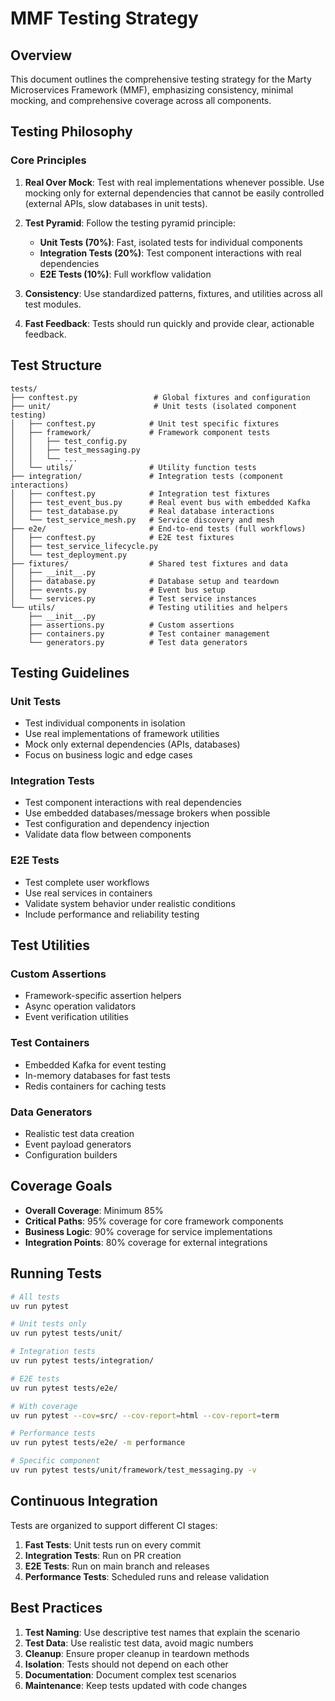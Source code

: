 # MMF Testing Strategy

## Overview

This document outlines the comprehensive testing strategy for the Marty Microservices Framework (MMF), emphasizing consistency, minimal mocking, and comprehensive coverage across all components.

## Testing Philosophy

### Core Principles

1. **Real Over Mock**: Test with real implementations whenever possible. Use mocking only for external dependencies that cannot be easily controlled (external APIs, slow databases in unit tests).

2. **Test Pyramid**: Follow the testing pyramid principle:
   - **Unit Tests (70%)**: Fast, isolated tests for individual components
   - **Integration Tests (20%)**: Test component interactions with real dependencies
   - **E2E Tests (10%)**: Full workflow validation

3. **Consistency**: Use standardized patterns, fixtures, and utilities across all test modules.

4. **Fast Feedback**: Tests should run quickly and provide clear, actionable feedback.

## Test Structure

```
tests/
├── conftest.py                 # Global fixtures and configuration
├── unit/                       # Unit tests (isolated component testing)
│   ├── conftest.py            # Unit test specific fixtures
│   ├── framework/             # Framework component tests
│   │   ├── test_config.py
│   │   ├── test_messaging.py
│   │   └── ...
│   └── utils/                 # Utility function tests
├── integration/               # Integration tests (component interactions)
│   ├── conftest.py            # Integration test fixtures
│   ├── test_event_bus.py      # Real event bus with embedded Kafka
│   ├── test_database.py       # Real database interactions
│   └── test_service_mesh.py   # Service discovery and mesh
├── e2e/                       # End-to-end tests (full workflows)
│   ├── conftest.py            # E2E test fixtures
│   ├── test_service_lifecycle.py
│   └── test_deployment.py
├── fixtures/                  # Shared test fixtures and data
│   ├── __init__.py
│   ├── database.py            # Database setup and teardown
│   ├── events.py              # Event bus setup
│   └── services.py            # Test service instances
└── utils/                     # Testing utilities and helpers
    ├── __init__.py
    ├── assertions.py          # Custom assertions
    ├── containers.py          # Test container management
    └── generators.py          # Test data generators
```

## Testing Guidelines

### Unit Tests
- Test individual components in isolation
- Use real implementations of framework utilities
- Mock only external dependencies (APIs, databases)
- Focus on business logic and edge cases

### Integration Tests
- Test component interactions with real dependencies
- Use embedded databases/message brokers when possible
- Test configuration and dependency injection
- Validate data flow between components

### E2E Tests
- Test complete user workflows
- Use real services in containers
- Validate system behavior under realistic conditions
- Include performance and reliability testing

## Test Utilities

### Custom Assertions
- Framework-specific assertion helpers
- Async operation validators
- Event verification utilities

### Test Containers
- Embedded Kafka for event testing
- In-memory databases for fast tests
- Redis containers for caching tests

### Data Generators
- Realistic test data creation
- Event payload generators
- Configuration builders

## Coverage Goals

- **Overall Coverage**: Minimum 85%
- **Critical Paths**: 95% coverage for core framework components
- **Business Logic**: 90% coverage for service implementations
- **Integration Points**: 80% coverage for external integrations

## Running Tests

```bash
# All tests
uv run pytest

# Unit tests only
uv run pytest tests/unit/

# Integration tests
uv run pytest tests/integration/

# E2E tests
uv run pytest tests/e2e/

# With coverage
uv run pytest --cov=src/ --cov-report=html --cov-report=term

# Performance tests
uv run pytest tests/e2e/ -m performance

# Specific component
uv run pytest tests/unit/framework/test_messaging.py -v
```

## Continuous Integration

Tests are organized to support different CI stages:

1. **Fast Tests**: Unit tests run on every commit
2. **Integration Tests**: Run on PR creation
3. **E2E Tests**: Run on main branch and releases
4. **Performance Tests**: Scheduled runs and release validation

## Best Practices

1. **Test Naming**: Use descriptive test names that explain the scenario
2. **Test Data**: Use realistic test data, avoid magic numbers
3. **Cleanup**: Ensure proper cleanup in teardown methods
4. **Isolation**: Tests should not depend on each other
5. **Documentation**: Document complex test scenarios
6. **Maintenance**: Keep tests updated with code changes
